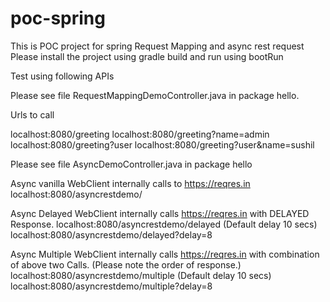 # poc-spring

This is POC project for spring Request Mapping and async rest request
Please install the project using gradle build and run using bootRun

Test using following APIs

Please see file RequestMappingDemoController.java in package hello.

Urls to call

localhost:8080/greeting
localhost:8080/greeting?name=admin
localhost:8080/greeting?user
localhost:8080/greeting?user&name=sushil



Please see file AsyncDemoController.java in package hello

Async vanilla
WebClient internally calls to https://reqres.in 
localhost:8080/asyncrestdemo/

Async Delayed
WebClient internally calls  https://reqres.in with DELAYED Response.
localhost:8080/asyncrestdemo/delayed (Default delay 10 secs)
localhost:8080/asyncrestdemo/delayed?delay=8

Async Multiple
WebClient internally calls  https://reqres.in with combination of above two Calls. (Please note the order of response.)
localhost:8080/asyncrestdemo/multiple (Default delay 10 secs)
localhost:8080/asyncrestdemo/multiple?delay=8

